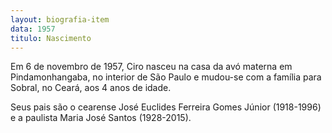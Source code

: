 ```yaml
---
layout: biografia-item
data: 1957
titulo: Nascimento
---
```

Em 6 de novembro de 1957, Ciro nasceu na casa da avó materna em Pindamonhangaba, no interior de São Paulo e mudou-se com a família para Sobral, no Ceará, aos 4 anos de idade.

<!--more-->

Seus pais são o cearense José Euclides Ferreira Gomes Júnior (1918-1996)
e a paulista Maria José Santos (1928-2015).